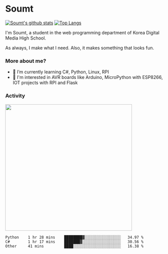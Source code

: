 # Soumt
[![Soumt's github stats](https://github-readme-stats.vercel.app/api?username=soumt-r)](https://github.com/anuraghazra/github-readme-stats)
[![Top Langs](https://github-readme-stats.vercel.app/api/top-langs/?username=soumt-r&layout=compact)](https://github.com/anuraghazra/github-readme-stats)

I'm Soumt, a student in the web programming department of Korea Digital Media High School.

As always, I make what I need. Also, it makes something that looks fun.

### More about me?
- 🌱 I’m currently learning C#, Python, Linux, RPI
- :pushpin: I'm interested in AVR boards like Arduino, MicroPython with ESP8266, IOT projects with RPI and Flask


### Activity
<img height="400" img src="https://wakatime.com/share/@soumt_r/0e4d0df5-374b-4c75-8ddb-57d54d739f69.svg"></img>

<!--START_SECTION:waka-->

```text
Python    1 hr 28 mins    ████████▓░░░░░░░░░░░░░░░░   34.97 %
C#        1 hr 17 mins    ███████▓░░░░░░░░░░░░░░░░░   30.56 %
Other     41 mins         ████░░░░░░░░░░░░░░░░░░░░░   16.38 %
```

<!--END_SECTION:waka-->

